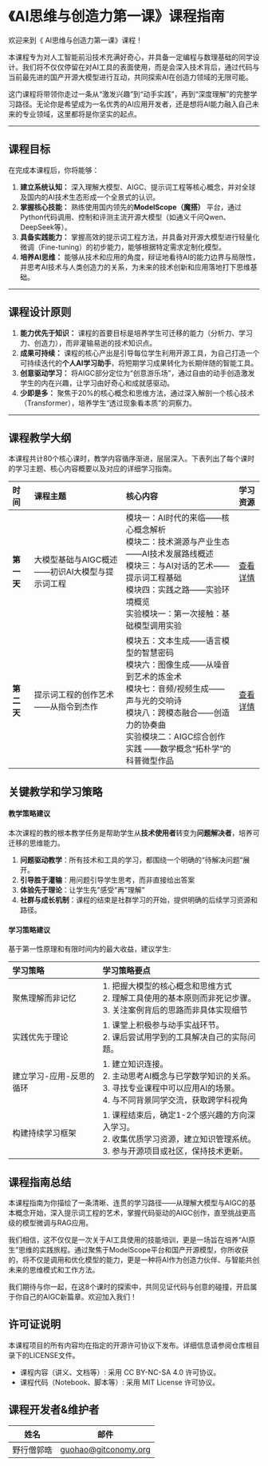 # 《AI思维与创造力第一课》课程指南

欢迎来到《 AI思维与创造力第一课》课程！

本课程专为对人工智能前沿技术充满好奇心，并具备一定编程与数理基础的同学设计。我们将不仅仅停留在对AI工具的表面使用，而是会深入技术背后，通过代码与当前最先进的国产开源大模型进行互动，共同探索AI在创造力领域的无限可能。

这门课程将带领你走过一条从“激发兴趣”到“动手实践”，再到“深度理解”的完整学习路径。无论你是希望成为一名优秀的AI应用开发者，还是想将AI能力融入自己未来的专业领域，这里都将是你坚实的起点。

---

## 课程目标

在完成本课程后，你将能够：

1.  **建立系统认知：** 深入理解大模型、AIGC、提示词工程等核心概念，并对全球及国内的AI技术生态形成一个全景式的认识。
2.  **掌握核心技能：** 熟练使用国内领先的**ModelScope（魔搭）** 平台，通过Python代码调用、控制和评测主流开源大模型（如通义千问Qwen、DeepSeek等）。
3.  **具备实践能力：** 掌握高效的提示词工程方法，并具备对开源大模型进行轻量化微调（Fine-tuning）的初步能力，能够根据特定需求定制化模型。
4.  **培养AI思维：** 能够从技术和应用的角度，辩证地看待AI的能力边界与局限性，并思考AI技术与人类创造力的关系，为未来的技术创新和应用落地打下思维基础。

---

## 课程设计原则

1.  **能力优先于知识：** 课程的首要目标是培养学生可迁移的能力（分析力、学习力、创造力），而非灌输易逝的技术知识点。
2.  **成果可持续：** 课程的核心产出是引导每位学生利用开源工具，为自己打造一个可持续迭代的**个人AI学习助手**，将短期学习成果转化为长期伴随的智能工具。
3.  **创意驱动学习：** 将AIGC部分定位为“创意游乐场”，通过自由的动手创造激发学生的内在兴趣，让学习由好奇心和成就感驱动。
4.  **少即是多：** 聚焦于20%的核心概念和思维方法，通过深入解剖一个核心技术（Transformer），培养学生“透过现象看本质”的洞察力。

---

## 课程教学大纲

本课程共计80个核心课时，教学内容循序渐进，层层深入。下表列出了每个课时的学习主题、核心内容概要以及对应的详细学习指南。


| 时间 | 课程主题 | 核心内容 | 学习资源 |
| :--- | :--- | :--- | :--- |
| **第一天** | 大模型基础与AIGC概述——初识AI大模型与提示词工程 | 模块一：AI时代的来临——核心概念解析<br>模块二：技术溯源与产业生态——AI技术发展路线概述<br>模块三：与AI对话的艺术——提示词工程基础<br>模块四：实践之路——实验环境概览<br>实验模块一：第一次接触：基础模型调用实验 | [查看详情](./01_教学内容与实验/Session_01_大模型基础与AIGC概述/README.md) |
| **第二天** | 提示词工程的创作艺术——从指令到杰作| 模块五：文本生成——语言模型的智慧密码<br>模块六：图像生成——从噪音到艺术的炼金术<br>模块七：音频/视频生成——声与光的交响诗<br>模块八：跨模态融合——创造力的协奏曲<br>实验模块二：AIGC综合创作实践 ——数学概念“拓朴学”的科普微型作品 | [查看详情](./01_教学内容与实验/Session_02_提示词工程的创作艺术/README.md) |

## 关键教学和学习策略

#### 教学策略建议

本次课程的教的根本教学任务是帮助学生从**技术使用者**转变为**问题解决者**，培养可迁移的思维能力。

1. **问题驱动教学**：所有技术和工具的学习，都围绕一个明确的“待解决问题”展开。
2. **引导胜于灌输**：用问题引导学生思考，而非直接给出答案
3. **体验先于理论**：让学生先"感受"再"理解"
3. **社群与成长机制**：课程的结束是社群学习的开始，提供明确的后续学习资源和路径。

#### 学习策略建议

基于第一性原理和有限时间内的最大收益，建议学生:

|**学习策略**|**学习策略要点**|
|:---|:---|
|聚焦理解而非记忆|1. 把握大模型的核心概念和思维方式<br>2. 理解工具使用的基本原则而非死记步骤。<br>3. 关注案例背后的思路而非具体实现细节|
|实践优先于理论|1. 课堂上积极参与动手实战环节。<br>2. 课后尝试用学到的工具解决自己的实际问题。|
|建立学习-应用-反思的循环|1. 建立知识连接。<br>2. 主动思考AI概念与已学数学知识的关系。<br>3. 寻找专业课程中可以应用AI的场景。<br>4. 与不同背景同学交流，获取跨学科视角|
|构建持续学习框架|1. 课程结束后，确定1-2个感兴趣的方向深入学习。<br>2. 收集优质学习资源，建立知识管理系统。<br>3. 参与开源项目或社区，保持技术更新。

## 课程指南总结

本课程指南为你描绘了一条清晰、连贯的学习路径——从理解大模型与AIGC的基本概念开始，深入提示词工程的艺术，掌握代码驱动的AIGC创作，直至挑战更高级的模型微调与RAG应用。

我们相信，这不仅仅是一次关于AI工具使用的技能培训，更是一场旨在培养“AI原生”思维的实践旅程。通过聚焦于ModelScope平台和国产开源模型，你所收获的，将不仅是调用和优化模型的能力，更是一种将AI作为创造力伙伴、与智能共创未来的思维模式和工作方法。

我们期待与你一起，在这8个课时的探索中，共同见证代码与创意的碰撞，开启属于你自己的AIGC新篇章。欢迎加入我们！

## 许可证说明

本课程项目的所有内容均在指定的开源许可协议下发布。详细信息请参阅仓库根目录下的LICENSE文件。

- 课程内容（讲义、文档等）: 采用 CC BY-NC-SA 4.0 许可协议。
- 课程代码（Notebook、脚本等）: 采用 MIT License 许可协议。

## 课程开发者&维护者

|姓名| 邮件|
|---|---|
|野行僧郭晧|[guohao@gitconomy.org](mailto:guohao@gitconomy.org)|
